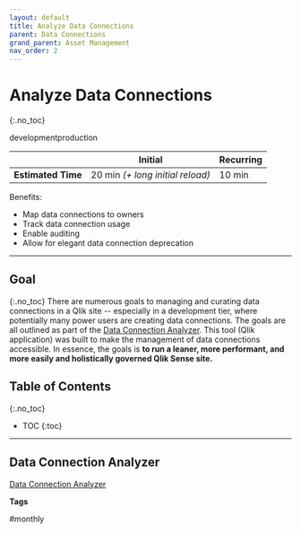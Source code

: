 ```yaml
---
layout: default
title: Analyze Data Connections
parent: Data Connections
grand_parent: Asset Management
nav_order: 2
---
```


# Analyze Data Connections <i class="fas fa-tools fa-xs" title="Tooling | Pre-Built Solutions"></i>
{:.no_toc}

<span class="label dev">development</span><span class="label prod">production</span>

|                                  		                    | Initial                            | Recurring  |
|---------------------------------------------------------|------------------------------------|------------|
| <i class="far fa-clock fa-sm"></i> **Estimated Time**   | 20 min *(+ long initial reload)*   | 10 min     |

Benefits:

  - Map data connections to owners
  - Track data connection usage
  - Enable auditing
  - Allow for elegant data connection deprecation
  
-------------------------

## Goal
{:.no_toc}
There are numerous goals to managing and curating data connections in a Qlik site -- especially in a development tier, where potentially many power users are creating data connections. The goals are all outlined as part of the [Data Connection Analyzer](../../tooling/data_connection_analyzer.md). This tool (Qlik application) was built to make the management of data connections accessible. In essence, the goals is **to run a leaner, more performant, and more easily and holistically governed Qlik Sense site.**

## Table of Contents
{:.no_toc}

* TOC
{:toc}
-------------------------

## Data Connection Analyzer <i class="fas fa-tools fa-xs" title="Tooling | Pre-Built Solutions"></i>

[Data Connection Analyzer](../../tooling/data_connection_analyzer.md)

**Tags**

#monthly
